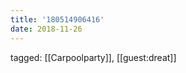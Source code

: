 ```yaml
---
title: '180514906416'
date: 2018-11-26
---
```

tagged: [[Carpoolparty]], [[guest:dreat]]
<iframe frameborder="0" height="1" id="ga_target" scrolling="no" style="background-color:transparent; overflow:hidden; position:absolute; top:0; left:0; z-index:9999;" width="1"></iframe>